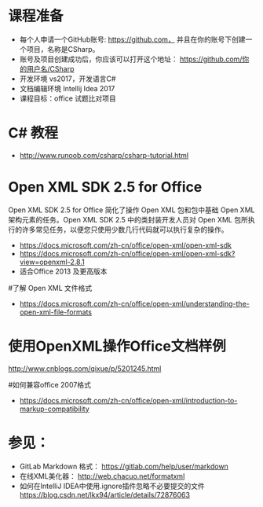 # 课程准备
- 每个人申请一个GitHub账号: https://github.com， 并且在你的账号下创建一个项目，名称是CSharp。
- 账号及项目创建成功后，你应该可以打开这个地址： https://github.com/你的用户名/CSharp
- 开发环境 vs2017，开发语言C#
- 文档编辑环境 Intellij Idea 2017
- 课程目标：office 试题比对项目

# C# 教程
- http://www.runoob.com/csharp/csharp-tutorial.html

# Open XML SDK 2.5 for Office
Open XML SDK 2.5 for Office 简化了操作 Open XML 包和包中基础 Open XML 架构元素的任务。Open XML SDK 2.5 中的类封装开发人员对 Open XML 包所执行的许多常见任务，以便您只使用少数几行代码就可以执行复杂的操作。
- https://docs.microsoft.com/zh-cn/office/open-xml/open-xml-sdk
- https://docs.microsoft.com/zh-cn/office/open-xml/open-xml-sdk?view=openxml-2.8.1
- 适合Office 2013 及更高版本

#了解 Open XML 文件格式
- https://docs.microsoft.com/zh-cn/office/open-xml/understanding-the-open-xml-file-formats

# 使用OpenXML操作Office文档样例
http://www.cnblogs.com/qixue/p/5201245.html

#如何兼容office 2007格式
- https://docs.microsoft.com/zh-cn/office/open-xml/introduction-to-markup-compatibility

# 参见：
- GitLab Markdown 格式：  https://gitlab.com/help/user/markdown
- 在线XML美化器： http://web.chacuo.net/formatxml
- 如何在IntelliJ IDEA中使用.ignore插件忽略不必要提交的文件   https://blog.csdn.net/lkx94/article/details/72876063
